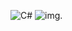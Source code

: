 ![C#](https://qsdplsqfpoqsf.s3.amazonaws.com/DNgZCOTUxi1.jpg)
![img](https://qsdplsqfpoqsf.s3.amazonaws.com/DNgZCOTUxi1.jpg).




